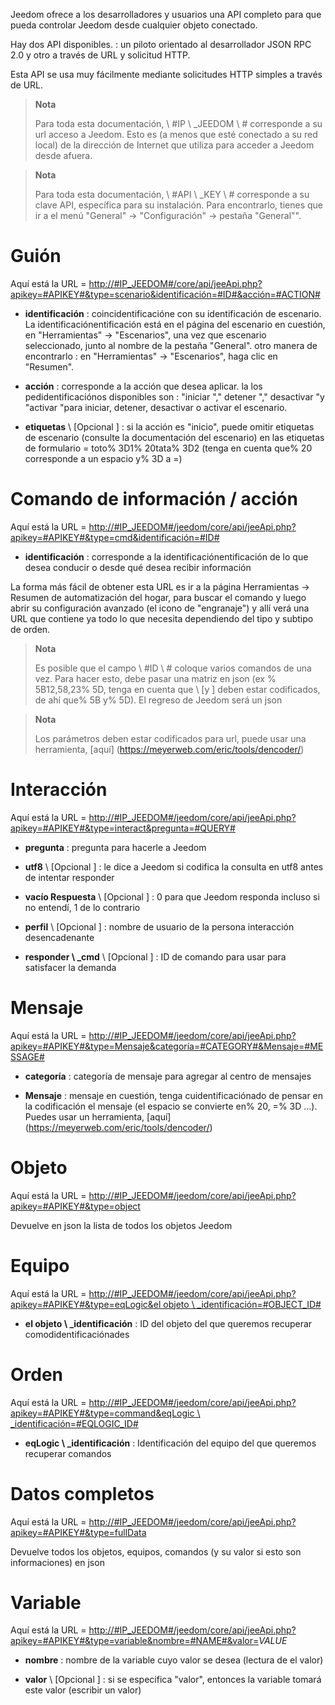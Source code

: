 Jeedom ofrece a los desarrolladores y usuarios una API
completo para que pueda controlar Jeedom desde cualquier objeto
conectado.

Hay dos API disponibles. : un piloto orientado al desarrollador
JSON RPC 2.0 y otro a través de URL y solicitud HTTP.

Esta API se usa muy fácilmente mediante solicitudes HTTP simples a través de
URL.

> **Nota**
>
> Para toda esta documentación, \ #IP \ _JEEDOM \ # corresponde a su url
> acceso a Jeedom. Esto es (a menos que esté conectado a su red
> local) de la dirección de Internet que utiliza para acceder a Jeedom
> desde afuera.

> **Nota**
>
> Para toda esta documentación, \ #API \ _KEY \ # corresponde a su clave
> API, específica para su instalación. Para encontrarlo, tienes que ir a
> el menú "General" → "Configuración" → pestaña "General"".

Guión 
========

Aquí está la URL =
[http://\#IP\_JEEDOM\#/core/api/jeeApi.php?apikey=\#APIKEY\#&type=scenario&identificación=\#ID\#&acción=\#ACTION\#](http://#IP_JEEDOM#/core/api/jeeApi.php?apikey=#APIKEY#&type=scenario&identificación=#ID#&acción=#ACTION#)

-   **identificación** : coincidentificacióne con su identificación de escenario. La identificaciónentificación está en el
    página del escenario en cuestión, en &quot;Herramientas&quot; → &quot;Escenarios&quot;, una vez que
    escenario seleccionado, junto al nombre de la pestaña &quot;General&quot;. otro
    manera de encontrarlo : en &quot;Herramientas&quot; → &quot;Escenarios&quot;, haga clic en
    "Resumen".

-   **acción** : corresponde a la acción que desea aplicar. la
    los pedidentificaciónos disponibles son : "iniciar "," detener "," desactivar "y
    "activar "para iniciar, detener, desactivar o
    activar el escenario.

-   **etiquetas** \ [Opcional \] : si la acción es &quot;inicio&quot;, puede omitir
    etiquetas de escenario (consulte la documentación del escenario) en
    las etiquetas de formulario = toto% 3D1% 20tata% 3D2 (tenga en cuenta que% 20 corresponde a un
    espacio y% 3D a =)

Comando de información / acción 
====================

Aquí está la URL =
[http://\#IP\_JEEDOM\#/jeedom/core/api/jeeApi.php?apikey=\#APIKEY\#&type=cmd&identificación=\#ID\#](http://#IP_JEEDOM#/jeedom/core/api/jeeApi.php?apikey=#APIKEY#&type=cmd&identificación=#ID#)

-   **identificación** : corresponde a la identificaciónentificación de lo que desea conducir o desde qué
    desea recibir información

La forma más fácil de obtener esta URL es ir a la página Herramientas →
Resumen de automatización del hogar, para buscar el comando y luego abrir su configuración
avanzado (el icono de &quot;engranaje&quot;) y allí verá una URL que contiene
ya todo lo que necesita dependiendo del tipo y subtipo de
orden.

> **Nota**
>
> Es posible que el campo \ #ID \ # coloque varios comandos
> de una vez. Para hacer esto, debe pasar una matriz en json (ex
> % 5B12,58,23% 5D, tenga en cuenta que \ [y \] deben estar codificados, de ahí que% 5B
> y% 5D). El regreso de Jeedom será un json

> **Nota**
>
> Los parámetros deben estar codificados para url, puede usar
> una herramienta, [aquí] (https://meyerweb.com/eric/tools/dencoder/)

Interacción 
===========

Aquí está la URL =
[http://\#IP\_JEEDOM\#/jeedom/core/api/jeeApi.php?apikey=\#APIKEY\#&type=interact&pregunta=\#QUERY\#](http://#IP_JEEDOM#/jeedom/core/api/jeeApi.php?apikey=#APIKEY#&type=interact&pregunta=#QUERY#)

-   **pregunta** : pregunta para hacerle a Jeedom

-   **utf8** \ [Opcional \] : le dice a Jeedom si codifica la consulta
    en utf8 antes de intentar responder

-   **vacío Respuesta** \ [Opcional \] : 0 para que Jeedom responda incluso si
    no entendí, 1 de lo contrario

-   **perfil** \ [Opcional \] : nombre de usuario de la persona
    interacción desencadenante

-   **responder \ _cmd** \ [Opcional \] : ID de comando para usar para
    satisfacer la demanda

Mensaje 
=======

Aquí está la URL =
[http://\#IP\_JEEDOM\#/jeedom/core/api/jeeApi.php?apikey=\#APIKEY\#&type=Mensaje&categoría=\#CATEGORY\#&Mensaje=\#MESSAGE\#](http://#IP_JEEDOM#/jeedom/core/api/jeeApi.php?apikey=#APIKEY#&type=Mensaje&categoría=#CATEGORY#&Mensaje=#MESSAGE#)

-   **categoría** : categoría de mensaje para agregar al centro de mensajes

-   **Mensaje** : mensaje en cuestión, tenga cuidentificaciónado de pensar en la codificación
    el mensaje (el espacio se convierte en% 20, =% 3D ...). Puedes usar un
    herramienta, [aquí] (https://meyerweb.com/eric/tools/dencoder/)

Objeto 
=====

Aquí está la URL =
[http://\#IP\_JEEDOM\#/jeedom/core/api/jeeApi.php?apikey=\#APIKEY\#&type=object](http://#IP_JEEDOM#/jeedom/core/api/jeeApi.php?apikey=#APIKEY#&type=object)

Devuelve en json la lista de todos los objetos Jeedom

Equipo 
==========

Aquí está la URL =
[http://\#IP\_JEEDOM\#/jeedom/core/api/jeeApi.php?apikey=\#APIKEY\#&type=eqLogic&el objeto \ _identificación=\#OBJECT\_ID\#](http://#IP_JEEDOM#/jeedom/core/api/jeeApi.php?apikey=#APIKEY#&type=eqLogic&object_identificación=#OBJECT_ID#)

-   **el objeto \ _identificación** : ID del objeto del que queremos recuperar
    comodidentificaciónades

Orden 
========

Aquí está la URL =
[http://\#IP\_JEEDOM\#/jeedom/core/api/jeeApi.php?apikey=\#APIKEY\#&type=command&eqLogic \ _identificación=\#EQLOGIC\_ID\#](http://#IP_JEEDOM#/jeedom/core/api/jeeApi.php?apikey=#APIKEY#&type=command&eqLogic_identificación=#EQLOGIC_ID#)

-   **eqLogic \ _identificación** : Identificación del equipo del que queremos recuperar
    comandos

Datos completos 
=========

Aquí está la URL =
[http://\#IP\_JEEDOM\#/jeedom/core/api/jeeApi.php?apikey=\#APIKEY\#&type=fullData](http://#IP_JEEDOM#/jeedom/core/api/jeeApi.php?apikey=#APIKEY#&type=fullData)

Devuelve todos los objetos, equipos, comandos (y su valor si esto
son informaciones) en json

Variable 
========

Aquí está la URL =
[http://\#IP\_JEEDOM\#/jeedom/core/api/jeeApi.php?apikey=\#APIKEY\#&type=variable&nombre=\#NAME\#&valor=](http://#IP_JEEDOM#/jeedom/core/api/jeeApi.php?apikey=#APIKEY#&type=variable&nombre=#NAME#&valor=)*VALUE*

-   **nombre** : nombre de la variable cuyo valor se desea (lectura de
    el valor)

-   **valor** \ [Opcional \] : si se especifica &quot;valor&quot;, entonces la variable
    tomará este valor (escribir un valor)


